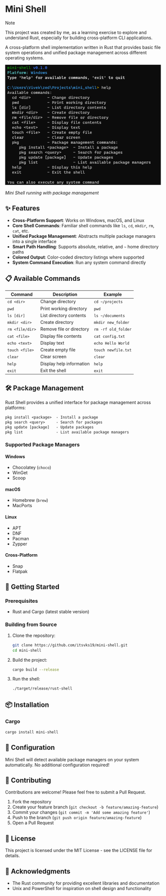# Mini Shell

> [!NOTE]
> This project was created by me, as a learning exercise to explore and understand Rust, especially for building cross-platform CLI applications.

A cross-platform shell implementation written in Rust that provides basic file system operations and unified package management across different operating systems.

![Mini Shell Screenshot](images/img.png)

_Mini Shell running with package management_

## ✨ Features

- **Cross-Platform Support**: Works on Windows, macOS, and Linux
- **Core Shell Commands**: Familiar shell commands like `ls`, `cd`, `mkdir`, `rm`, `cat`, etc.
- **Unified Package Management**: Abstracts multiple package managers into a single interface
- **Smart Path Handling**: Supports absolute, relative, and `~` home directory paths
- **Colored Output**: Color-coded directory listings where supported
- **System Command Execution**: Run any system command directly

## 📋 Available Commands

| Command         | Description              | Example             |
| --------------- | ------------------------ | ------------------- |
| `cd <dir>`      | Change directory         | `cd ~/projects`     |
| `pwd`           | Print working directory  | `pwd`               |
| `ls [dir]`      | List directory contents  | `ls ~/documents`    |
| `mkdir <dir>`   | Create directory         | `mkdir new_folder`  |
| `rm <file/dir>` | Remove file or directory | `rm -rf old_folder` |
| `cat <file>`    | Display file contents    | `cat config.txt`    |
| `echo <text>`   | Display text             | `echo Hello World`  |
| `touch <file>`  | Create empty file        | `touch newfile.txt` |
| `clear`         | Clear screen             | `clear`             |
| `help`          | Display help information | `help`              |
| `exit`          | Exit the shell           | `exit`              |

## 🛠️ Package Management

Rust Shell provides a unified interface for package management across platforms:

```
pkg install <package>  - Install a package
pkg search <query>     - Search for packages
pkg update [package]   - Update packages
pkg list               - List available package managers
```

### Supported Package Managers

#### Windows

- Chocolatey (`choco`)
- WinGet
- Scoop

#### macOS

- Homebrew (`brew`)
- MacPorts

#### Linux

- APT
- DNF
- Pacman
- Zypper

#### Cross-Platform

- Snap
- Flatpak

## 🚀 Getting Started

### Prerequisites

- Rust and Cargo (latest stable version)

### Building from Source

1. Clone the repository:

   ```bash
   git clone https://github.com/itsvks19/mini-shell.git
   cd mini-shell
   ```

2. Build the project:

   ```bash
   cargo build --release
   ```

3. Run the shell:
   ```bash
   ./target/release/rust-shell
   ```

## 📦 Installation

### Cargo

```bash
cargo install mini-shell
```

## 🔧 Configuration

Mini Shell will detect available package managers on your system automatically. No additional configuration required!

## 🤝 Contributing

Contributions are welcome! Please feel free to submit a Pull Request.

1. Fork the repository
2. Create your feature branch (`git checkout -b feature/amazing-feature`)
3. Commit your changes (`git commit -m 'Add some amazing feature'`)
4. Push to the branch (`git push origin feature/amazing-feature`)
5. Open a Pull Request

## 📄 License

This project is licensed under the MIT License - see the LICENSE file for details.

## 🙏 Acknowledgments

- The Rust community for providing excellent libraries and documentation
- Unix and PowerShell for inspiration on shell design and functionality

